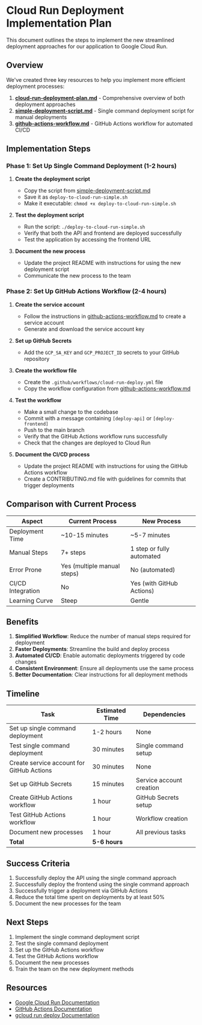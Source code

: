 # Cloud Run Deployment Implementation Plan

This document outlines the steps to implement the new streamlined deployment approaches for our application to Google Cloud Run.

## Overview

We've created three key resources to help you implement more efficient deployment processes:

1. **[cloud-run-deployment-plan.md](cloud-run-deployment-plan.md)** - Comprehensive overview of both deployment approaches
2. **[simple-deployment-script.md](simple-deployment-script.md)** - Single command deployment script for manual deployments
3. **[github-actions-workflow.md](github-actions-workflow.md)** - GitHub Actions workflow for automated CI/CD

## Implementation Steps

### Phase 1: Set Up Single Command Deployment (1-2 hours)

1. **Create the deployment script**
   - Copy the script from [simple-deployment-script.md](simple-deployment-script.md)
   - Save it as `deploy-to-cloud-run-simple.sh`
   - Make it executable: `chmod +x deploy-to-cloud-run-simple.sh`

2. **Test the deployment script**
   - Run the script: `./deploy-to-cloud-run-simple.sh`
   - Verify that both the API and frontend are deployed successfully
   - Test the application by accessing the frontend URL

3. **Document the new process**
   - Update the project README with instructions for using the new deployment script
   - Communicate the new process to the team

### Phase 2: Set Up GitHub Actions Workflow (2-4 hours)

1. **Create the service account**
   - Follow the instructions in [github-actions-workflow.md](github-actions-workflow.md) to create a service account
   - Generate and download the service account key

2. **Set up GitHub Secrets**
   - Add the `GCP_SA_KEY` and `GCP_PROJECT_ID` secrets to your GitHub repository

3. **Create the workflow file**
   - Create the `.github/workflows/cloud-run-deploy.yml` file
   - Copy the workflow configuration from [github-actions-workflow.md](github-actions-workflow.md)

4. **Test the workflow**
   - Make a small change to the codebase
   - Commit with a message containing `[deploy-api]` or `[deploy-frontend]`
   - Push to the main branch
   - Verify that the GitHub Actions workflow runs successfully
   - Check that the changes are deployed to Cloud Run

5. **Document the CI/CD process**
   - Update the project README with instructions for using the GitHub Actions workflow
   - Create a CONTRIBUTING.md file with guidelines for commits that trigger deployments

## Comparison with Current Process

| Aspect | Current Process | New Process |
|--------|----------------|-------------|
| Deployment Time | ~10-15 minutes | ~5-7 minutes |
| Manual Steps | 7+ steps | 1 step or fully automated |
| Error Prone | Yes (multiple manual steps) | No (automated) |
| CI/CD Integration | No | Yes (with GitHub Actions) |
| Learning Curve | Steep | Gentle |

## Benefits

1. **Simplified Workflow**: Reduce the number of manual steps required for deployment
2. **Faster Deployments**: Streamline the build and deploy process
3. **Automated CI/CD**: Enable automatic deployments triggered by code changes
4. **Consistent Environment**: Ensure all deployments use the same process
5. **Better Documentation**: Clear instructions for all deployment methods

## Timeline

| Task | Estimated Time | Dependencies |
|------|----------------|--------------|
| Set up single command deployment | 1-2 hours | None |
| Test single command deployment | 30 minutes | Single command setup |
| Create service account for GitHub Actions | 30 minutes | None |
| Set up GitHub Secrets | 15 minutes | Service account creation |
| Create GitHub Actions workflow | 1 hour | GitHub Secrets setup |
| Test GitHub Actions workflow | 1 hour | Workflow creation |
| Document new processes | 1 hour | All previous tasks |
| **Total** | **5-6 hours** | |

## Success Criteria

1. Successfully deploy the API using the single command approach
2. Successfully deploy the frontend using the single command approach
3. Successfully trigger a deployment via GitHub Actions
4. Reduce the total time spent on deployments by at least 50%
5. Document the new processes for the team

## Next Steps

1. Implement the single command deployment script
2. Test the single command deployment
3. Set up the GitHub Actions workflow
4. Test the GitHub Actions workflow
5. Document the new processes
6. Train the team on the new deployment methods

## Resources

- [Google Cloud Run Documentation](https://cloud.google.com/run/docs)
- [GitHub Actions Documentation](https://docs.github.com/en/actions)
- [gcloud run deploy Documentation](https://cloud.google.com/sdk/gcloud/reference/run/deploy)